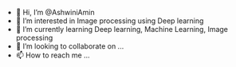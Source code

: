 - 👋 Hi, I’m @AshwiniAmin
- 👀 I’m interested in Image processing using Deep learning
- 🌱 I’m currently learning Deep learning, Machine Learning, Image processing
- 💞️ I’m looking to collaborate on ...
- 📫 How to reach me ...

<!---
AshwiniAmin/AshwiniAmin is a ✨ special ✨ repository because its `README.md` (this file) appears on your GitHub profile.
You can click the Preview link to take a look at your changes.
--->

